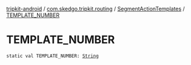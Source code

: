 [tripkit-android](../../index.md) / [com.skedgo.tripkit.routing](../index.md) / [SegmentActionTemplates](index.md) / [TEMPLATE_NUMBER](./-t-e-m-p-l-a-t-e_-n-u-m-b-e-r.md)

# TEMPLATE_NUMBER

`static val TEMPLATE_NUMBER: `[`String`](https://kotlinlang.org/api/latest/jvm/stdlib/kotlin/-string/index.html)
